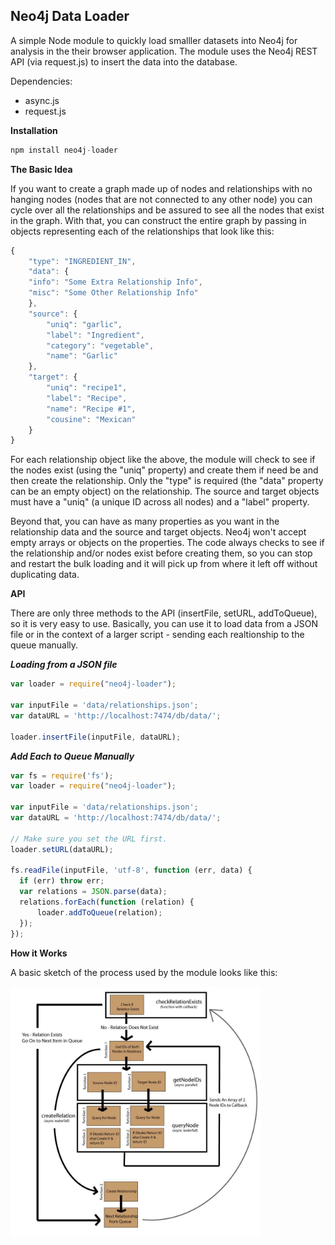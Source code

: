 <h2>Neo4j Data Loader</h2>

A simple Node module to quickly load smalller datasets into Neo4j for analysis in the their browser application.  The module uses the Neo4j REST API (via request.js) to insert the data into the database.

Dependencies:

* async.js
* request.js

**Installation**

```javascript
npm install neo4j-loader
```

**The Basic Idea**

If you want to create a graph made up of nodes and relationships with no hanging nodes (nodes that are not connected to any other node) you can cycle over all the relationships and be assured to see all the nodes that exist in the graph.  With that, you can construct the entire graph by passing in objects representing each of the relationships that look like this:

```javascript
{
	"type": "INGREDIENT_IN",
	"data": {
	"info": "Some Extra Relationship Info",
	"misc": "Some Other Relationship Info"
	},
	"source": {
		"uniq": "garlic",
		"label": "Ingredient",
		"category": "vegetable",
		"name": "Garlic"
	},
	"target": {
		"uniq": "recipe1",
		"label": "Recipe",
		"name": "Recipe #1",
		"cousine": "Mexican"
	}
}
```

For each relationship object like the above, the module will check to see if the nodes exist (using the "uniq" property) and create them if need be and then create the relationship. Only the "type" is required (the "data" property can be an empty object) on the relationship.  The source and target objects must have a "uniq" (a unique ID across all nodes) and a "label" property.

Beyond that, you can have as many properties as you want in the relationship data and the source and target objects.  Neo4j won't accept empty arrays or objects on the properties.  The code always checks to see if the relationship and/or nodes exist before creating them, so you can stop and restart the bulk loading and it will pick up from where it left off without duplicating data.

**API**

There are only three methods to the API (insertFile, setURL, addToQueue), so it is very easy to use.  Basically, you can use it to load data from a JSON file or in the context of a larger script - sending each realtionship to the queue manually.

***Loading from a JSON file***

```javascript
var loader = require("neo4j-loader");

var inputFile = 'data/relationships.json';
var dataURL = 'http://localhost:7474/db/data/';

loader.insertFile(inputFile, dataURL);
```

***Add Each to Queue Manually***

```javascript
var fs = require('fs');
var loader = require("neo4j-loader");

var inputFile = 'data/relationships.json';
var dataURL = 'http://localhost:7474/db/data/';

// Make sure you set the URL first.
loader.setURL(dataURL); 

fs.readFile(inputFile, 'utf-8', function (err, data) {
  if (err) throw err;
  var relations = JSON.parse(data);
  relations.forEach(function (relation) {
      loader.addToQueue(relation);
  });
});
```

**How it Works**

A basic sketch of the process used by the module looks like this: 

<img src="neo4j-loader.jpg" height="400px"/>



